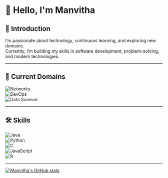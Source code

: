 # 👋 Hello, I'm Manvitha  

## 🌟 Introduction  
I’m passionate about technology, continuous learning, and exploring new domains.  
Currently, I’m building my skills in software development, problem-solving, and modern technologies.  

---

## 🚀 Current Domains  

![Networks](https://img.shields.io/badge/Networks-228B22?style=for-the-badge&logo=cisco&logoColor=white)  
![DevOps](https://img.shields.io/badge/DevOps-FF4500?style=for-the-badge&logo=devops&logoColor=white)  
![Data Science](https://img.shields.io/badge/Data%20Science-1E90FF?style=for-the-badge&logo=python&logoColor=white)  

---

## 🛠️ Skills  

![Java](https://img.shields.io/badge/Java-007396?style=for-the-badge&logo=java&logoColor=white)  
![Python](https://img.shields.io/badge/Python-3776AB?style=for-the-badge&logo=python&logoColor=white)  
![C](https://img.shields.io/badge/C-00599C?style=for-the-badge&logo=c&logoColor=white)  
![JavaScript](https://img.shields.io/badge/JavaScript-F7DF1E?style=for-the-badge&logo=javascript&logoColor=black)  
![R](https://img.shields.io/badge/R%20Programming-276DC3?style=for-the-badge&logo=r&logoColor=white)  

---
[![Manvitha's GitHub stats](https://github-readme-stats.vercel.app/api?username=Manvitha2810)](https://github.com/Manvitha2810/github-readme-stats)
